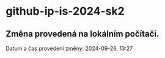 # github-ip-is-2024-sk2

## Změna provedená na lokálním počítači.
Datum a čas provedení změny: 2024-09-26, 13:27

